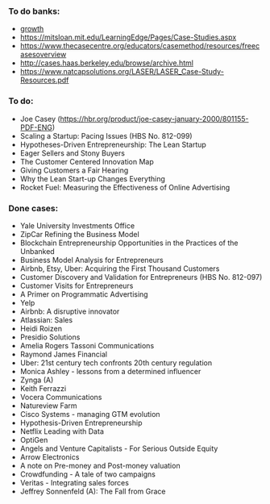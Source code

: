 ### To do banks:
* [growth](https://growthhackers.com/growth-studies)
* https://mitsloan.mit.edu/LearningEdge/Pages/Case-Studies.aspx
* https://www.thecasecentre.org/educators/casemethod/resources/freecasesoverview
* http://cases.haas.berkeley.edu/browse/archive.html
* https://www.natcapsolutions.org/LASER/LASER_Case-Study-Resources.pdf


### To do:
* Joe Casey (https://hbr.org/product/joe-casey-january-2000/801155-PDF-ENG)
* Scaling a Startup: Pacing Issues (HBS No. 812-099)
* Hypotheses-Driven Entrepreneurship: The Lean Startup
* Eager Sellers and Stony Buyers
* The Customer Centered Innovation Map
* Giving Customers a Fair Hearing
* Why the Lean Start-up Changes Everything
* Rocket Fuel: Measuring the Effectiveness of Online Advertising

### Done cases: 
* Yale University Investments Office
* ZipCar Refining the Business Model
* Blockchain Entrepreneurship Opportunities in the Practices of the Unbanked
* Business Model Analysis for Entrepreneurs
* Airbnb, Etsy, Uber: Acquiring the First Thousand Customers
* Customer Discovery and Validation for Entrepreneurs (HBS No. 812-097)
* Customer Visits for Entrepreneurs 
* A Primer on Programmatic Advertising
* Yelp
* Airbnb: A disruptive innovator
* Atlassian: Sales
* Heidi Roizen
* Presidio Solutions
* Amelia Rogers Tassoni Communications
* Raymond James Financial
* Uber: 21st century tech confronts 20th century regulation
* Monica Ashley - lessons from a determined influencer
* Zynga (A)
* Keith Ferrazzi
* Vocera Communications
* Natureview Farm
* Cisco Systems - managing GTM evolution
* Hypothesis-Driven Entrepreneurship
* Netflix Leading with Data
* OptiGen
* Angels and Venture Capitalists - For Serious Outside Equity
* Arrow Electronics
* A note on Pre-money and Post-money valuation
* Crowdfunding - A tale of two campaigns
* Veritas - Integrating sales forces
* Jeffrey Sonnenfeld (A): The Fall from Grace
